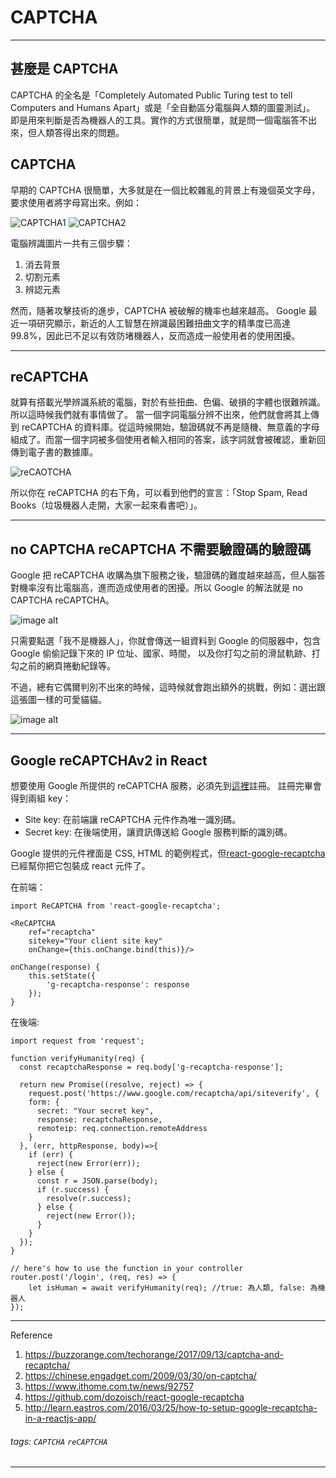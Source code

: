 CAPTCHA
===

---

## 甚麼是 CAPTCHA
CAPTCHA 的全名是「Completely Automated Public Turing test to tell Computers and Humans Apart」或是「全自動區分電腦與人類的圖靈測試」。
即是用來判斷是否為機器人的工具。實作的方式很簡單，就是問一個電腦答不出來，但人類答得出來的問題。

## CAPTCHA
早期的 CAPTCHA 很簡單，大多就是在一個比較雜亂的背景上有幾個英文字母，要求使用者將字母寫出來。例如：

![CAPTCHA1](https://i.imgur.com/c5pad8q.jpg)
![CAPTCHA2](https://i.imgur.com/lZG9l6r.jpg)

電腦辨識圖片一共有三個步驟：
1. 消去背景
2. 切割元素
3. 辨認元素

然而，隨著攻擊技術的進步，CAPTCHA 被破解的機率也越來越高。
Google 最近一項研究顯示，新近的人工智慧在辨識最困難扭曲文字的精準度已高達 99.8%，因此已不足以有效防堵機器人，反而造成一般使用者的使用困擾。

---

## reCAPTCHA
就算有搭載光學辨識系統的電腦，對於有些扭曲、色偏、破損的字體也很難辨識。所以這時候我們就有事情做了。
當一個字詞電腦分辨不出來，他們就會將其上傳到 reCAPTCHA 的資料庫。從這時候開始，驗證碼就不再是隨機、無意義的字母組成了。而當一個字詞被多個使用者輸入相同的答案，該字詞就會被確認，重新回傳到電子書的數據庫。

![reCAOTCHA](https://imgur.com/L12MvtN.png)

所以你在 reCAPTCHA 的右下角，可以看到他們的宣言：「Stop Spam, Read Books（垃圾機器人走開，大家一起來看書吧）」。

---

## no CAPTCHA reCAPTCHA 不需要驗證碼的驗證碼
Google 把 reCAPTCHA 收購為旗下服務之後，驗證碼的難度越來越高，但人腦答對機率沒有比電腦高，進而造成使用者的困擾。所以 Google 的解法就是 no CAPTCHA reCAPTCHA。

![image alt](https://imgur.com/l0SUoc1.gif)

只需要點選「我不是機器人」，你就會傳送一組資料到 Google 的伺服器中，包含 Google 偷偷記錄下來的 IP 位址、國家、時間， 以及你打勾之前的滑鼠軌跡、打勾之前的網頁捲動紀錄等。


不過，總有它偶爾判別不出來的時候，這時候就會跑出額外的挑戰，例如：選出跟這張圖一樣的可愛貓貓。

![image alt](https://imgur.com/aiDmAWQ.png)

---

## Google reCAPTCHAv2 in React
想要使用 Google 所提供的 reCAPTCHA 服務，必須先到[這裡](https://www.google.com/recaptcha/intro/android.html)註冊。
註冊完畢會得到兩組 key：
* Site key: 在前端讓 reCAPTCHA 元件作為唯一識別碼。
* Secret key: 在後端使用，讓資訊傳送給 Google 服務判斷的識別碼。

Google 提供的元件裡面是 CSS, HTML 的範例程式，但[react-google-recaptcha](https://github.com/dozoisch/react-google-recaptcha)已經幫你把它包裝成 react 元件了。



在前端：

```javascript=
import ReCAPTCHA from 'react-google-recaptcha';
 
<ReCAPTCHA
    ref="recaptcha"
    sitekey="Your client site key"
    onChange={this.onChange.bind(this)}/>
 
onChange(response) {
    this.setState({
        'g-recaptcha-response': response
    });
}
```

在後端: 

```javascript=
import request from 'request';
 
function verifyHumanity(req) {
  const recaptchaResponse = req.body['g-recaptcha-response'];
                              
  return new Promise((resolve, reject) => {
    request.post('https://www.google.com/recaptcha/api/siteverify', {
    form: {
      secret: "Your secret key",
      response: recaptchaResponse,
      remoteip: req.connection.remoteAddress
    }
  }, (err, httpResponse, body)=>{
    if (err) {
      reject(new Error(err));
    } else {
      const r = JSON.parse(body);
      if (r.success) {
        resolve(r.success);
      } else {
        reject(new Error());
      }
    }
  });
}
 
// here's how to use the function in your controller
router.post('/login', (req, res) => {
    let isHuman = await verifyHumanity(req); //true: 為人類, false: 為機器人
});
```

---

Reference
1. https://buzzorange.com/techorange/2017/09/13/captcha-and-recaptcha/
2. https://chinese.engadget.com/2009/03/30/on-captcha/
3. https://www.ithome.com.tw/news/92757
4. https://github.com/dozoisch/react-google-recaptcha
5. http://learn.eastros.com/2016/03/25/how-to-setup-google-recaptcha-in-a-reactjs-app/

###### tags: `CAPTCHA` `reCAPTCHA` 
---












